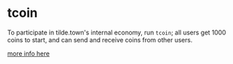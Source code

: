 # tcoin

To participate in tilde.town's internal economy, run `tcoin`; all users get
1000 coins to start, and can send and receive coins from other users.

[more info here](/~login/tcoin.html)
